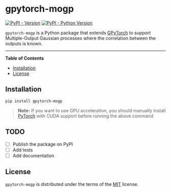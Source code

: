 # gpytorch-mogp

[![PyPI - Version](https://img.shields.io/pypi/v/gpytorch-mogp-new.svg)](https://pypi.org/project/gpytorch-mogp-new)
[![PyPI - Python Version](https://img.shields.io/pypi/pyversions/gpytorch-mogp-new.svg)](https://pypi.org/project/gpytorch-mogp-new)

`gpytorch-mogp` is a Python package that extends [GPyTorch](https://gpytorch.ai/) to support Multiple-Output Gaussian
processes where the correlation between the outputs is known.

-----

**Table of Contents**

- [Installation](#installation)
- [License](#license)

## Installation

```shell
pip install gpytorch-mogp
```

> **Note:** If you want to use GPU acceleration, you should manually install
> [PyTorch](https://pytorch.org/get-started/locally/) with CUDA support before running the above command.

## TODO
- [ ] Publish the package on PyPI
- [ ] Add tests
- [ ] Add documentation

## License

`gpytorch-mogp` is distributed under the terms of the [MIT](https://spdx.org/licenses/MIT.html) license.
